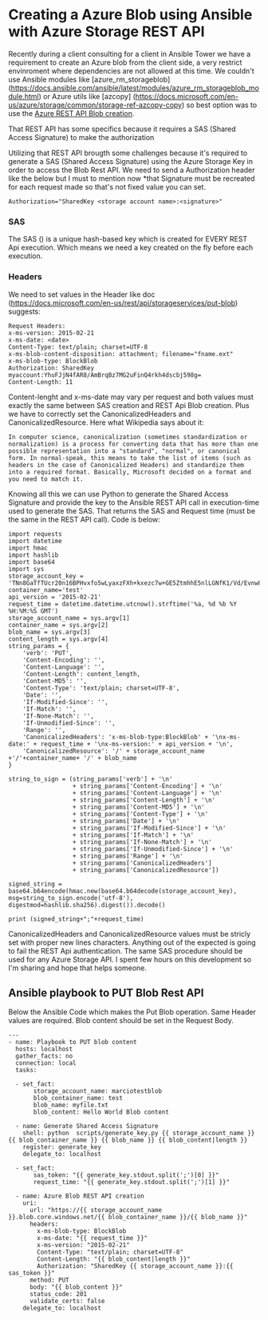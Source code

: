 # Creating a Azure Blob using Ansible with Azure Storage REST API
Recently during a client consulting for a client in Ansible Tower we have a requirement to create an Azure blob from the client side, a very restrict envinroment where dependencies are not allowed at this time. We couldn't use Ansible modules like [azure_rm_storageblob] (https://docs.ansible.com/ansible/latest/modules/azure_rm_storageblob_module.html) or Azure utils like [azcopy] (https://docs.microsoft.com/en-us/azure/storage/common/storage-ref-azcopy-copy) so best option was to use the [Azure REST API Blob creation](https://docs.microsoft.com/en-us/rest/api/storageservices/put-blob). 

That REST API has some specifics because it requires a SAS (Shared Access Signature) to make the authorization

Utilizing that REST API brougth some challenges because it's required to generate a SAS (Shared Access Signature) using the Azure Storage Key in order to access the Blob Rest API. We need to send a Authorization header like the below but I must to mention now *that Signature must be recreated for each request made so that's not fixed value you can set.   

```
Authorization="SharedKey <storage account name>:<signature>"  
```
### SAS 
The SAS (<signature>) is a unique hash-based key which is created for EVERY REST Api execution. Which means we need a key created on the fly before each execution. 
### Headers
We need to set values in the Header like doc (https://docs.microsoft.com/en-us/rest/api/storageservices/put-blob) suggests:
```
Request Headers:  
x-ms-version: 2015-02-21  
x-ms-date: <date>  
Content-Type: text/plain; charset=UTF-8  
x-ms-blob-content-disposition: attachment; filename="fname.ext"  
x-ms-blob-type: BlockBlob  
Authorization: SharedKey myaccount:YhuFJjN4fAR8/AmBrqBz7MG2uFinQ4rkh4dscbj598g=  
Content-Length: 11 
```
Content-lenght and x-ms-date may vary per request and both values must exactly the same between SAS creation and  REST Api Blob creation. 
Plus we have to correctly set the CanonicalizedHeaders and CanonicalizedResource. Here what Wikipedia says about it:
```
In computer science, canonicalization (sometimes standardization or normalization) is a process for converting data that has more than one possible representation into a "standard", "normal", or canonical form. In normal-speak, this means to take the list of items (such as headers in the case of Canonicalized Headers) and standardize them into a required format. Basically, Microsoft decided on a format and you need to match it.
```
Knowing all this we can use Python to generate the Shared Access Signature and provide the key to the Ansible REST API call in execution-time used to generate the SAS. That returns the SAS and Request time (must be the same in the REST API call). Code is below:
```
import requests
import datetime
import hmac
import hashlib
import base64
import sys
storage_account_key = 'TNn8GaTfTUcr20n16BPHvxfo5wLyaxzFXh+kxezc7w+GE5ZtmhhE5nlLGNfK1/Vd/Evnw8iErx/VTEh0It7KPQ=='
container_name='test'
api_version = '2015-02-21'
request_time = datetime.datetime.utcnow().strftime('%a, %d %b %Y %H:%M:%S GMT')
storage_account_name = sys.argv[1]
container_name = sys.argv[2]
blob_name = sys.argv[3]
content_length = sys.argv[4]
string_params = {
    'verb': 'PUT',
    'Content-Encoding': '',
    'Content-Language': '',
    'Content-Length': content_length,
    'Content-MD5': '',
    'Content-Type': 'text/plain; charset=UTF-8',
    'Date': '',
    'If-Modified-Since': '',
    'If-Match': '',
    'If-None-Match': '',
    'If-Unmodified-Since': '',
    'Range': '',
    'CanonicalizedHeaders': 'x-ms-blob-type:BlockBlob' + '\nx-ms-date:' + request_time + '\nx-ms-version:' + api_version + '\n',
    'CanonicalizedResource': '/' + storage_account_name +'/'+container_name+ '/' + blob_name
}

string_to_sign = (string_params['verb'] + '\n' 
                  + string_params['Content-Encoding'] + '\n'
                  + string_params['Content-Language'] + '\n'
                  + string_params['Content-Length'] + '\n'
                  + string_params['Content-MD5'] + '\n' 
                  + string_params['Content-Type'] + '\n' 
                  + string_params['Date'] + '\n' 
                  + string_params['If-Modified-Since'] + '\n'
                  + string_params['If-Match'] + '\n'
                  + string_params['If-None-Match'] + '\n'
                  + string_params['If-Unmodified-Since'] + '\n'
                  + string_params['Range'] + '\n'
                  + string_params['CanonicalizedHeaders']
                  + string_params['CanonicalizedResource'])

signed_string = base64.b64encode(hmac.new(base64.b64decode(storage_account_key), msg=string_to_sign.encode('utf-8'), digestmod=hashlib.sha256).digest()).decode()

print (signed_string+";"+request_time)
```
CanonicalizedHeaders and CanonicalizedResource values must be stricly set with proper new lines characters. Anything out of the expected is going to fail the REST Api authentication. 
The same SAS procedure should be used for any Azure Storage API. I spent few hours on this development so I'm sharing and hope that helps someone.

## Ansible playbook to PUT Blob Rest API

Below the Ansible Code which makes the Put Blob operation. Same Header values are required. Blob content should be set in the Request Body.
```
---
- name: Playbook to PUT blob content
  hosts: localhost
  gather_facts: no
  connection: local
  tasks:

  - set_fact:
       storage_account_name: marciotestblob
       blob_container_name: test
       blob_name: myfile.txt
       blob_content: Hello World Blob content

  - name: Generate Shared Access Signature
    shell: python  scripts/generate_key.py {{ storage_account_name }} {{ blob_container_name }} {{ blob_name }} {{ blob_content|length }}
    register: generate_key
    delegate_to: localhost

  - set_fact:
       sas_token: "{{ generate_key.stdout.split(';')[0] }}"
       request_time: "{{ generate_key.stdout.split(';')[1] }}"

  - name: Azure Blob REST API creation
    uri: 
      url: "https://{{ storage_account_name }}.blob.core.windows.net/{{ blob_container_name }}/{{ blob_name }}"
      headers: 
        x-ms-blob-type: BlockBlob
        x-ms-date: "{{ request_time }}"
        x-ms-version: "2015-02-21"
        Content-Type: "text/plain; charset=UTF-8"
        Content-Length: "{{ blob_content|length }}"
        Authorization: "SharedKey {{ storage_account_name }}:{{ sas_token }}"
      method: PUT
      body: "{{ blob_content }}"
      status_code: 201
      validate_certs: false
    delegate_to: localhost
```
